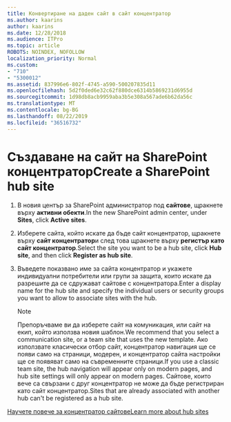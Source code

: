 ```yaml
---
title: Конвертиране на даден сайт в сайт концентратор
ms.author: kaarins
author: kaarins
ms.date: 12/28/2018
ms.audience: ITPro
ms.topic: article
ROBOTS: NOINDEX, NOFOLLOW
localization_priority: Normal
ms.custom:
- "710"
- "5300012"
ms.assetid: 837996e6-802f-4745-a590-500207835d11
ms.openlocfilehash: 5d2f0ded6e32c62f880dce6314b5869231d6955d
ms.sourcegitcommit: 1d98db8acb9959aba3b5e308a567ade6b62da56c
ms.translationtype: MT
ms.contentlocale: bg-BG
ms.lasthandoff: 08/22/2019
ms.locfileid: "36516732"
---
```

# <a name="create-a-sharepoint-hub-site"></a><span data-ttu-id="11948-102">Създаване на сайт на SharePoint концентратор</span><span class="sxs-lookup"><span data-stu-id="11948-102">Create a SharePoint hub site</span></span>

1. <span data-ttu-id="11948-103">В новия център за SharePoint администратор под **сайтове**, щракнете върху **активни обекти**.</span><span class="sxs-lookup"><span data-stu-id="11948-103">In the new SharePoint admin center, under **Sites**, click **Active sites**.</span></span>

2. <span data-ttu-id="11948-104">Изберете сайта, който искате да бъде сайт концентратор, щракнете върху **сайт концентратор**и след това щракнете върху **регистър като сайт концентратор**.</span><span class="sxs-lookup"><span data-stu-id="11948-104">Select the site you want to be a hub site, click **Hub site**, and then click **Register as hub site**.</span></span>

3. <span data-ttu-id="11948-105">Въведете показвано име за сайта концентратор и укажете индивидуални потребители или групи за защита, които искате да разрешите да се сдружават сайтове с концентратора.</span><span class="sxs-lookup"><span data-stu-id="11948-105">Enter a display name for the hub site and specify the individual users or security groups you want to allow to associate sites with the hub.</span></span>

    > [!NOTE]
    >  <span data-ttu-id="11948-106">Препоръчваме ви да изберете сайт на комуникация, или сайт на екип, който използва новия шаблон.</span><span class="sxs-lookup"><span data-stu-id="11948-106">We recommend that you select a communication site, or a team site that uses the new template.</span></span> <span data-ttu-id="11948-107">Ако използвате класически отбор сайт, концентратор навигация ще се появи само на страници, модерен, и концентратор сайта настройки ще се появяват само на съвременните страници.</span><span class="sxs-lookup"><span data-stu-id="11948-107">If you use a classic team site, the hub navigation will appear only on modern pages, and hub site settings will only appear on modern pages.</span></span> <span data-ttu-id="11948-108">Сайтове, които вече са свързани с друг концентратор не може да бъде регистриран като сайт концентратор.</span><span class="sxs-lookup"><span data-stu-id="11948-108">Sites that are already associated with another hub can't be registered as a hub site.</span></span>
  
[<span data-ttu-id="11948-109">Научете повече за концентратор сайтове</span><span class="sxs-lookup"><span data-stu-id="11948-109">Learn more about hub sites</span></span>](https://go.microsoft.com/fwlink/?linkid=869149)
  